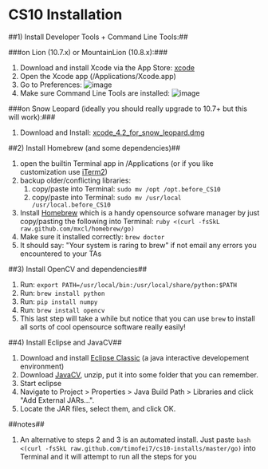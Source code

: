 # CS10 Installation #






##1) Install Developer Tools + Command Line Tools:##

###on Lion (10.7.x) or MountainLion (10.8.x):###



1. Download and install Xcode via the App Store: [xcode](http://itunes.apple.com/us/app/xcode)
2. Open the Xcode app (/Applications/Xcode.app)
3. Go to Preferences: ![image](https://raw.github.com/timofei7/cs10-installs/master/images//goto_preferences.png)
4. Make sure Command Line Tools are installed:  ![image](https://raw.github.com/timofei7/cs10-installs/master/images/preferences_window.png)


###on Snow Leopard (ideally you should really upgrade to 10.7+ but this will work):###


1. Download and Install:  [xcode_4.2_for_snow_leopard.dmg](http://www.cs.dartmouth.edu/~tim/xcode_4.2_for_snow_leopard.dmg)



##2) Install Homebrew (and some dependencies)##
1. open the builtin Terminal app in /Applications (or if you like customization use [iTerm2](http://www.iterm2.com/))
2. backup older/conflicting libraries:
	1. copy/paste into Terminal: `sudo mv /opt /opt.before_CS10` 
	2. copy/paste into Terminal: `sudo mv /usr/local /usr/local.before_CS10`
3. Install [Homebrew](http://mxcl.github.com/homebrew/) which is a handy opensource sofware manager by just copy/pasting the following into Terminal:  `ruby <(curl -fsSkL raw.github.com/mxcl/homebrew/go)`
4. Make sure it installed correctly: `brew doctor`
5. It should say: "Your system is raring to brew" if not email any errors you encountered to your TAs

##3) Install OpenCV and dependencies##

1. Run: `export PATH=/usr/local/bin:/usr/local/share/python:$PATH`
2. Run: `brew install python`
3. Run: `pip install numpy`
4. Run: `brew install opencv`
3. This last step will take a while but notice that you can use `brew` to install all sorts of cool opensource software really easily!


##4) Install Eclipse and JavaCV##

1. Download and install [Eclipse Classic](http://www.eclipse.org/downloads/) (a java interactive developement environment)
2. Download [JavaCV](http://javacv.googlecode.com/files/javacv-0.2-bin.zip), unzip, put it into some folder that you can remember.
3. Start eclipse
4. Navigate to Project > Properties > Java Build Path > Libraries and click "Add External JARs...".
4. Locate the JAR files, select them, and click OK.



##notes##
1. An alternative to steps 2 and 3 is an automated install. Just paste `bash <(curl -fsSkL raw.github.com/timofei7/cs10-installs/master/go)` into Terminal and it will attempt to run all the steps for you














